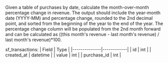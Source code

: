 Given a table of purchases by date, calculate the month-over-month percentage change in revenue. The output should include the year-month date (YYYY-MM) and percentage change, 
rounded to the 2nd decimal point, and sorted from the beginning of the year to the end of the year. The percentage change column will be populated from the 2nd month forward 
and can be calculated as ((this month's revenue - last month's revenue) / last month's revenue)*100.

sf_transactions:
| Field        | Type       |
|--------------|------------|
| id           | int        |
| created_at   | datetime   |
| value        | int        |
| purchase_id  | int        |

```

```
